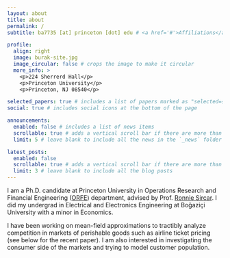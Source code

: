 ```yaml
---
layout: about
title: about
permalink: /
subtitle: ba7735 [at] princeton [dot] edu # <a href='#'>Affiliations</a>. Address. Contacts. Motto. Etc.

profile:
  align: right
  image: burak-site.jpg
  image_circular: false # crops the image to make it circular
  more_info: >
    <p>224 Sherrerd Hall</p>
    <p>Princeton University</p>
    <p>Princeton, NJ 08540</p>

selected_papers: true # includes a list of papers marked as "selected={true}"
social: true # includes social icons at the bottom of the page

announcements:
  enabled: false # includes a list of news items
  scrollable: true # adds a vertical scroll bar if there are more than 3 news items
  limit: 5 # leave blank to include all the news in the `_news` folder

latest_posts:
  enabled: false
  scrollable: true # adds a vertical scroll bar if there are more than 3 new posts items
  limit: 3 # leave blank to include all the blog posts
---
```


I am a Ph.D. candidate at Princeton University in Operations Research and Financial Engineering ([ORFE](https://orfe.princeton.edu)) department, advised by Prof. [Ronnie Sircar](https://sircar.princeton.edu). I did my undergrad in Electrical and Electronics Engineering at Boğaziçi University with a minor in Economics.

I have been working on mean-field approximations to tractibly analyze competition in markets of perishable goods such as airline ticket pricing (see below for the recent paper). I am also interested in investigating the consumer side of the markets and trying to model customer population. 

<!-- Put your address / P.O. box / other info right below your picture. You can also disable any of these elements by editing `profile` property of the YAML header of your `_pages/about.md`. Edit `_bibliography/papers.bib` and Jekyll will render your [publications page](/al-folio/publications/) automatically. -->

<!-- Link to your social media connections, too. This theme is set up to use [Font Awesome icons](https://fontawesome.com/) and [Academicons](https://jpswalsh.github.io/academicons/), like the ones below. Add your Facebook, Twitter, LinkedIn, Google Scholar, or just disable all of them. -->
